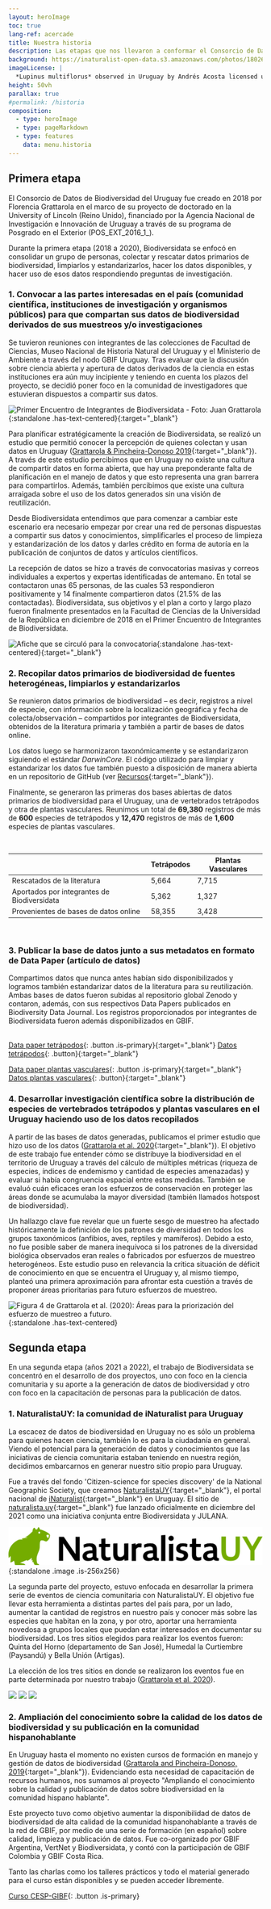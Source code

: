 ```yaml
---
layout: heroImage
toc: true
lang-ref: acercade
title: Nuestra historia
description: Las etapas que nos llevaron a conformar el Consorcio de Datos de Biodiversidad del Uruguay, generar las primeras bases de datos abiertas para el país y desarrollar investigación sobre la distribución de la biodiversidad del Uruguay
background: https://inaturalist-open-data.s3.amazonaws.com/photos/180266868/original.jpg
imageLicense: |
  *Lupinus multiflorus* observed in Uruguay by Andrés Acosta licensed under [CC-BY-NC](http://creativecommons.org/licenses/by-nc/4.0/) via [iNaturalist](https://www.gbif.org/occurrence/3698255731)
height: 50vh
parallax: true
#permalink: /historia
composition:
  - type: heroImage
  - type: pageMarkdown
  - type: features
    data: menu.historia
---
```


## Primera etapa

El Consorcio de Datos de Biodiversidad del Uruguay fue creado en 2018 por Florencia Grattarola en el marco de su proyecto de doctorado en la University of Lincoln (Reino Unido), financiado por la Agencia Nacional de Investigación e Innovación de Uruguay a través de su programa de Posgrado en el Exterior (POS_EXT_2016_1\_).

Durante la primera etapa (2018 a 2020), Biodiversidata se enfocó en consolidar un grupo de personas, colectar y rescatar datos primarios de biodiversidad, limpiarlos y estandarizarlos, hacer los datos disponibles, y hacer uso de esos datos respondiendo preguntas de investigación.

### 1. Convocar a las partes interesadas en el país (comunidad científica, instituciones de investigación y organismos públicos) para que compartan sus datos de biodiversidad derivados de sus muestreos y/o investigaciones

Se tuvieron reuniones con integrantes de las colecciones de Facultad de Ciencias, Museo Nacional de Historia Natural del Uruguay y el Ministerio de Ambiente a través del nodo GBIF Uruguay. Tras evaluar que la discusión sobre ciencia abierta y apertura de datos derivados de la ciencia en estas instituciones era aún muy incipiente y teniendo en cuenta los plazos del proyecto, se decidió poner foco en la comunidad de investigadores que estuvieran dispuestos a compartir sus datos.

![Primer Encuentro de Integrantes de Biodiversidata - Foto: Juan Grattarola](https://live.staticflickr.com/4856/45306350515_7b87f2ad9d_k.jpg){:standalone .has-text-centered}{:target="_blank"}

Para planificar estratégicamente la creación de Biodiversidata, se realizó un estudio que permitió conocer la percepción de quienes colectan y usan datos en Uruguay ([Grattarola & Pincheira-Donoso 2019](https://doi.org/10.26462/28.1.1){:target="_blank"}). A través de este estudio percibimos que en Uruguay no existe una cultura de compartir datos en forma abierta, que hay una preponderante falta de planificación en el manejo de datos y que esto representa una gran barrera para compartirlos. Además, también percibimos que existe una cultura arraigada sobre el uso de los datos generados sin una visión de reutilización.

Desde Biodiversidata entendimos que para comenzar a cambiar este escenario era necesario empezar por crear una red de personas dispuestas a compartir sus datos y conocimientos, simplificarles el proceso de limpieza y estandarización de los datos y darles crédito en forma de autoría en la publicación de conjuntos de datos y artículos científicos.

La recepción de datos se hizo a través de convocatorias masivas y correos individuales a expertos y expertas identificadas de antemano. En total se contactaron unas 65 personas, de las cuales 53 respondieron positivamente y 14 finalmente compartieron datos (21.5% de las contactadas). Biodiversidata, sus objetivos y el plan a corto y largo plazo fueron finalmente presentados en la Facultad de Ciencias de la Universidad de la República en diciembre de 2018 en el Primer Encuentro de Integrantes de Biodiversidata.

![Afiche que se circuló para la convocatoria](https://pbs.twimg.com/media/EC_TW5LW4AMZNcN?format=jpg&name=large){:standalone .has-text-centered}{:target="_blank"}


### 2. Recopilar datos primarios de biodiversidad de fuentes heterogéneas, limpiarlos y estandarizarlos

Se reunieron datos primarios de biodiversidad – es decir, registros a nivel de especie, con información sobre la localización geográfica y fecha de colecta/observación – compartidos por integrantes de Biodiversidata, obtenidos de la literatura primaria y también a partir de bases de datos online.

Los datos luego se harmonizaron taxonómicamente y se estandarizaron siguiendo el estándar *DarwinCore*. El código utilizado para limpiar y estandarizar los datos fue también puesto a disposición de manera abierta en un repositorio de GitHub (ver [Recursos](/recursos/codigo/){:target="_blank"}).

Finalmente, se generaron las primeras dos bases abiertas de datos primarios de biodiversidad para el Uruguay, una de vertebrados tetrápodos y otra de plantas vasculares. Reunimos un total de **69,380** registros de más de **600** especies de tetrápodos y **12,470** registros de más de **1,600** especies de plantas vasculares.

<br>

|                                             | Tetrápodos | Plantas Vasculares |
|---------------------------------------------|------------|--------------------|
| Rescatados de la literatura                 | 5,664      | 7,715              |
| Aportados por integrantes de Biodiversidata | 5,362      | 1,327              |
| Provenientes de bases de datos online       | 58,355     | 3,428              |  

<br>

### 3. Publicar la base de datos junto a sus metadatos en formato de Data Paper (artículo de datos)

 Compartimos datos que nunca antes habían sido disponibilizados y logramos también estandarizar datos de la literatura para su reutilización. Ambas bases de datos fueron subidas al repositorio global Zenodo y contaron, además, con sus respectivos Data Papers publicados en Biodiversity Data Journal. Los registros proporcionados por integrantes de Biodiversidata fueron además disponibilizados en GBIF.  
 <br>

[Data paper tetrápodos](https://doi.org/10.3897/BDJ.7.e36226){: .button .is-primary}{:target="_blank"}
[Datos tetrápodos](https://doi.org/10.5281/zenodo.3685897){: .button}{:target="_blank"}  

[Data paper plantas vasculares](https://doi.org/10.3897/BDJ.8.e56850){: .button .is-primary}{:target="_blank"}
[Datos plantas vasculares](https://doi.org/10.5281/zenodo.3954406){: .button}{:target="_blank"}  


### 4. Desarrollar investigación científica sobre la distribución de especies de vertebrados tetrápodos y plantas vasculares en el Uruguay haciendo uso de los datos recopilados

A partir de las bases de datos generadas, publicamos el primer estudio que hizo uso de los datos ([Grattarola et al. 2020](https://doi.org/10.1038/s41598-020-79074-8){:target="_blank"}). El objetivo de este trabajo fue entender cómo se distribuye la biodiversidad en el territorio de Uruguay a través del cálculo de múltiples métricas (riqueza de especies, índices de endemismo y cantidad de especies amenazadas) y evaluar si había congruencia espacial entre estas medidas. También se evaluó cuán eficaces eran los esfuerzos de conservación en proteger las áreas donde se acumulaba la mayor diversidad (también llamados hotspost de biodiversidad).  

Un hallazgo clave fue revelar que un fuerte sesgo de muestreo ha afectado históricamente la definición de los patrones de diversidad en todos los grupos taxonómicos (anfibios, aves, reptiles y mamíferos). Debido a esto, no fue posible saber de manera inequívoca si los patrones de la diversidad biológica observados eran reales o fabricados por esfuerzos de muestreo heterogéneos. Este estudio puso en relevancia la crítica situación de déficit de conocimiento en que se encuentra el Uruguay y, al mismo tiempo, planteó una primera aproximación para afrontar esta cuestión a través de proponer áreas prioritarias para futuro esfuerzos de muestreo.

![Figura 4 de Grattarola et al. (2020): Áreas para la priorización del esfuerzo de muestreo a futuro. ](https://media.springernature.com/full/springer-static/image/art%3A10.1038%2Fs41598-020-79074-8/MediaObjects/41598_2020_79074_Fig4_HTML.png?as=webp){:standalone .has-text-centered}

## Segunda etapa

En una segunda etapa (años 2021 a 2022), el trabajo de Biodiversidata se concentró en el desarrollo de dos proyectos, uno con foco en la ciencia comunitaria y su aporte a la generación de datos de biodiversidad y otro con foco en la capacitación de personas para la publicación de datos.


### 1. NaturalistaUY: la comunidad de iNaturalist para Uruguay

La escacez de datos de biodiversidad en Uruguay no es sólo un problema para quienes hacen ciencia, también lo es para la ciudadanía en general. Viendo el potencial para la generación de datos y conocimientos que las iniciativas de ciencia comunitaria estaban teniendo en nuestra región, decidimos embarcarnos en generar nuestro sitio propio para Uruguay.

Fue a través del fondo 'Citizen-science for species discovery' de la National Geographic Society, que creamos [NaturalistaUY](https://naturalista.uy){:target="_blank"}, el portal nacional de [iNaturalist](https://www.inaturalist.org/){:target="_blank"} en Uruguay. El sitio de [naturalista.uy](https://naturalista.uy){:target="_blank"} fue lanzado oficialmente en diciembre del 2021 como una iniciativa conjunta entre Biodiversidata y JULANA.

![](/assets/images/logos/NaturalistaUY-Identity.png){:standalone .image .is-256x256}

La segunda parte del proyecto, estuvo enfocada en desarrollar la primera serie de eventos de ciencia comunitaria con NaturalistaUY. El objetivo fue llevar esta herramienta a distintas partes del país para, por un lado, aumentar la cantidad de registros en nuestro país y conocer más sobre las especies que habitan en la zona, y por otro, aportar una herramienta novedosa a grupos locales que puedan estar interesados en documentar su biodiversidad. Los tres sitios elegidos para realizar los eventos fueron: Quinta del Horno (departamento de San José), Humedal la Curtiembre (Paysandú) y Bella Unión (Artigas).

La elección de los tres sitios en donde se realizaron los eventos fue en parte determinada por nuestro trabajo ([Grattarola et al. 2020](https://doi.org/10.1038/s41598-020-79074-8)).

<img src="https://static.inaturalist.org/wiki_page_attachments/3001-original.png" width="32%"> <img src="https://static.inaturalist.org/wiki_page_attachments/2999-original.png" width="32%"> <img src="https://static.inaturalist.org/wiki_page_attachments/3000-original.png" width="32%">


### 2. Ampliación del conocimiento sobre la calidad de los datos de biodiversidad y su publicación en la comunidad hispanohablante

En Uruguay hasta el momento no existen cursos de formación en manejo y gestión de datos de biodiversidad ([Grattarola and Pincheira-Donoso, 2019](https://doi.org/10.3897/BISS.3.37715){:target="_blank"}). Evidenciando esta necesidad de capacitación de recursos humanos, nos sumamos al proyecto "Ampliando el conocimiento sobre la calidad y publicación de datos sobre biodiversidad en la comunidad hispano hablante".

Este proyecto tuvo como objetivo aumentar la disponibilidad de datos de biodiversidad de alta calidad de la comunidad hispanohablante a través de la red de GBIF, por medio de una serie de formación (en español) sobre calidad, limpieza y publicación de datos. Fue co-organizado por GBIF Argentina, VertNet y Biodiversidata, y contó con la participación de GBIF Colombia y GBIF Costa Rica.

Tanto las charlas como los talleres prácticos y todo el material generado para el curso están disponibles y se pueden acceder libremente.


[Curso CESP-GIBF](/recursos/formacion/cesp/){: .button .is-primary}
